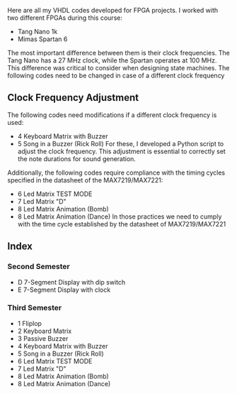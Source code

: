 Here are all my VHDL codes developed for FPGA projects. I worked with two different FPGAs during this course:
- Tang Nano 1k 
- Mimas Spartan 6

The most important difference between them is their clock frequencies. The Tang Nano has a 27 MHz clock, while the Spartan operates at 100 MHz. This difference was critical to consider when designing state machines. The following codes need to be changed in case of a different clock frequency
## Clock Frequency Adjustment
The following codes need modifications if a different clock frequency is used:
- 4 Keyboard Matrix with Buzzer
- 5 Song in a Buzzer (Rick Roll)
For these, I developed a Python script to adjust the clock frequency. This adjustment is essential to correctly set the note durations for sound generation.

Additionally, the following codes require compliance with the timing cycles specified in the datasheet of the MAX7219/MAX7221:
- 6 Led Matrix TEST MODE
- 7 Led Matrix "D"
- 8 Led Matrix Animation (Bomb)
- 8 Led Matrix Animation (Dance)
In those practices we need to cumply with the time cycle established by the datasheet of MAX7219/MAX7221

## Index
### Second Semester
- D 7-Segment Display with dip switch
- E 7-Segment Display with clock 
### Third Semester
- 1 Fliplop
- 2 Keyboard Matrix
- 3 Passive Buzzer
- 4 Keyboard Matrix with Buzzer
- 5 Song in a Buzzer (Rick Roll)
- 6 Led Matrix TEST MODE
- 7 Led Matrix "D"
- 8 Led Matrix Animation (Bomb)
- 8 Led Matrix Animation (Dance)
